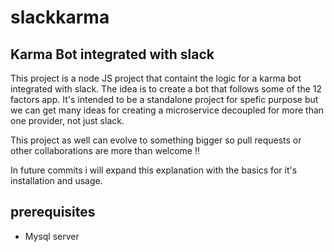 # slackkarma


## Karma Bot integrated with slack 

This project is a node JS project that containt the logic for a karma bot integrated with slack.
The idea is to create a bot that follows some of the 12 factors app. It's intended to be a standalone project for spefic
purpose but we can get many ideas for creating a microservice decoupled for more than one provider, not just slack. 

This project as well can evolve to something bigger so pull requests or other collaborations are more than welcome !! 

In future commits i will expand this explanation with the basics for it's installation and usage. 

## prerequisites 
 -  Mysql server
 
